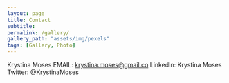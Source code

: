 ```yaml
---
layout: page
title: Contact
subtitle:
permalink: /gallery/
gallery_path: "assets/img/pexels"
tags: [Gallery, Photo]
---
```


Krystina Moses
EMAIL: krystina.moses@gmail.co
LinkedIn: Krystina Moses
Twitter: @KrystinaMoses
